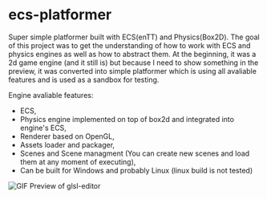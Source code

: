 # ecs-platformer

Super simple platformer built with ECS(enTT) and Physics(Box2D). The goal of this project was to get the understanding of how to work with ECS and physics engines as well as how to abstract them.
At the beginning, it was a 2d game engine (and it still is) but because I need to show something in the preview, it was converted into simple platformer which is using all avaliable features and is used as a sandbox for testing.

Engine avaliable features:
- ECS,
- Physics engine implemented on top of box2d and integrated into engine's ECS,
- Renderer based on OpenGL,
- Assets loader and packager,
- Scenes and Scene managment (You can create new scenes and load them at any moment of executing),
- Can be built for Windows and probably Linux (linux build is not tested)

![GIF Preview of glsl-editor](https://github.com/Lackym/ecs-platformer/blob/master/ecs-platformer-preview.gif)
